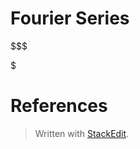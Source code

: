 

# Fourier Series

$$$

$


# References


> Written with [StackEdit](https://stackedit.io/).
<!--stackedit_data:
eyJoaXN0b3J5IjpbLTEyODUyODQ4MzFdfQ==
-->